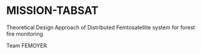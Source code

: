 # MISSION-TABSAT
Theoretical Design Approach of Distributed Femtosatellite system for forest fire monitoring
 
Team FEMOYER
